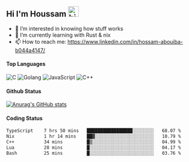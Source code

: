 ## Hi I'm Houssam <img src="https://user-images.githubusercontent.com/1303154/88677602-1635ba80-d120-11ea-84d8-d263ba5fc3c0.gif" width="28px" alt="hi">

- 👀 I’m interested in knowing how stuff works
- 🔭 I’m currently learning with Rust & nix
- 📫 How to reach me: https://www.linkedin.com/in/hossam-abouiba-b044a4147/

#### Top Languages

![C](https://img.shields.io/badge/c-%2300599C.svg?style=for-the-badge&logo=c&logoColor=white)
![Golang](https://img.shields.io/badge/go-blue?style=for-the-badge&logo=Goland)
![JavaScript](https://img.shields.io/badge/javascript-%23323330.svg?style=for-the-badge&logo=javascript&logoColor=%23F7DF1E)
![C++](https://img.shields.io/badge/C%2B%2B-blue?style=for-the-badge&logo=C%2B%2B)


#### Github Status
[![Anurag's GitHub stats](https://github-readme-stats.vercel.app/api?username=0xhoussam&theme=tokyonight)](https://github.com/anuraghazra/github-readme-stats)

#### Coding Status
<!--START_SECTION:waka-->

```txt
TypeScript    7 hrs 50 mins   █████████████████░░░░░░░░   68.07 %
Nix           1 hr 14 mins    ██▓░░░░░░░░░░░░░░░░░░░░░░   10.79 %
C++           34 mins         █▒░░░░░░░░░░░░░░░░░░░░░░░   04.99 %
Lua           28 mins         █░░░░░░░░░░░░░░░░░░░░░░░░   04.17 %
Bash          25 mins         █░░░░░░░░░░░░░░░░░░░░░░░░   03.76 %
```

<!--END_SECTION:waka-->
